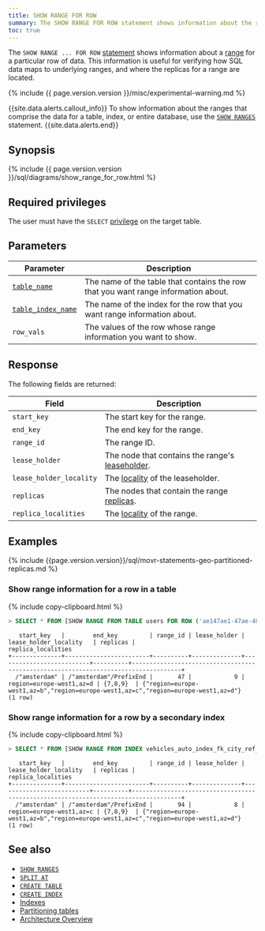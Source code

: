 ```yaml
---
title: SHOW RANGE FOR ROW
summary: The SHOW RANGE FOR ROW statement shows information about the range for a particular row.
toc: true
---
```


The `SHOW RANGE ... FOR ROW` [statement](sql-statements.html) shows information about a [range](architecture/index.html#glossary) for a particular row of data. This information is useful for verifying how SQL data maps to underlying ranges, and where the replicas for a range are located.

{% include {{ page.version.version }}/misc/experimental-warning.md %}

{{site.data.alerts.callout_info}}
To show information about the ranges that comprise the data for a table, index, or entire database, use the [`SHOW RANGES`](show-ranges.html) statement.
{{site.data.alerts.end}}

## Synopsis

<div>
  {% include {{ page.version.version }}/sql/diagrams/show_range_for_row.html %}
</div>

## Required privileges

The user must have the `SELECT` [privilege](authorization.html#assign-privileges) on the target table.

## Parameters

Parameter | Description
----------|------------
[`table_name`](sql-grammar.html#table_name) | The name of the table that contains the row that you want range information about.
[`table_index_name`](sql-grammar.html#table_index_name) | The name of the index for the row that you want range information about.
`row_vals` | The values of the row whose range information you want to show.

## Response

The following fields are returned:

Field | Description
------|------------
`start_key` | The start key for the range.
`end_key` | The end key for the range.
`range_id` | The range ID.
`lease_holder` | The node that contains the range's [leaseholder](architecture/index.html#glossary).
`lease_holder_locality` | The [locality](cockroach-start.html#locality) of the leaseholder.
`replicas` | The nodes that contain the range [replicas](architecture/index.html#glossary).
`replica_localities` | The [locality](cockroach-start.html#locality) of the range.

## Examples

{% include {{page.version.version}}/sql/movr-statements-geo-partitioned-replicas.md %}

### Show range information for a row in a table

{% include copy-clipboard.html %}
~~~ sql
> SELECT * FROM [SHOW RANGE FROM TABLE users FOR ROW ('ae147ae1-47ae-4800-8000-000000000022', 'amsterdam', 'Tyler Dalton', '88194 Angela Gardens Suite 94', '4443538758')];
~~~
~~~
   start_key   |        end_key         | range_id | lease_holder |  lease_holder_locality   | replicas |                                 replica_localities
+--------------+------------------------+----------+--------------+--------------------------+----------+------------------------------------------------------------------------------------+
  /"amsterdam" | /"amsterdam"/PrefixEnd |       47 |            9 | region=europe-west1,az=d | {7,8,9}  | {"region=europe-west1,az=b","region=europe-west1,az=c","region=europe-west1,az=d"}
(1 row)
~~~

### Show range information for a row by a secondary index

{% include copy-clipboard.html %}
~~~ sql
> SELECT * FROM [SHOW RANGE FROM INDEX vehicles_auto_index_fk_city_ref_users FOR ROW ('aaaaaaaa-aaaa-4800-8000-00000000000a', 'amsterdam', 'scooter', 'c28f5c28-f5c2-4000-8000-000000000026', '2019-01-02 03:04:05+00:00', 'in_use', '62609 Stephanie Route', '{"color": "red"}')];
~~~
~~~
   start_key   |        end_key         | range_id | lease_holder |  lease_holder_locality   | replicas |                                 replica_localities
+--------------+------------------------+----------+--------------+--------------------------+----------+------------------------------------------------------------------------------------+
  /"amsterdam" | /"amsterdam"/PrefixEnd |       94 |            8 | region=europe-west1,az=c | {7,8,9}  | {"region=europe-west1,az=b","region=europe-west1,az=c","region=europe-west1,az=d"}
(1 row)
~~~

## See also

- [`SHOW RANGES`](show-ranges.html)
- [`SPLIT AT`](split-at.html)
- [`CREATE TABLE`](create-table.html)
- [`CREATE INDEX`](create-index.html)
- [Indexes](indexes.html)
- [Partitioning tables](partitioning.html)
- [Architecture Overview](architecture/index.html)
